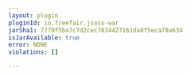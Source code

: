 ```yaml
---
layout: plugin
pluginId: io.freefair.jsass-war
jarSha1: 7770f5ba7c7d2cec7834427161da8f5eca70a634
isJarAvailable: true
error: NONE
violations: []

---
```

